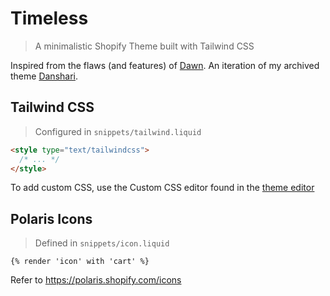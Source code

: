 # Timeless

> A minimalistic Shopify Theme built with Tailwind CSS

Inspired from the flaws (and features) of [Dawn](https://github.com/Shopify/dawn).
An iteration of my archived theme [Danshari](https://github.com/mitchuman/danshari).

## Tailwind CSS

> Configured in `snippets/tailwind.liquid`

```html
<style type="text/tailwindcss">
  /* ... */
</style>
```

To add custom CSS, use the Custom CSS editor found in the [theme editor](https://shopify.dev/docs/themes/tools/online-editor)

## Polaris Icons

> Defined in `snippets/icon.liquid`

```liquid
{% render 'icon' with 'cart' %}
```

Refer to https://polaris.shopify.com/icons
